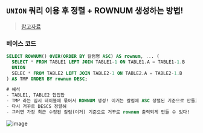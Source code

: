 ## `UNION` 쿼리 이용 후 정렬 + ROWNUM 생성하는 방법!
> [참고자료](https://dorongdogfoot.tistory.com/25)


### 베이스 코드
```sql
SELECT ROWNUM() OVER(ORDER BY 칼럼명 ASC) AS rownum, ... (
  SELECT * FROM TABLE1 LEFT JOIN TABLE1-1 ON TABLE1.A = TABLE1-1.B
  UNION
  SELEC * FROM TABLE2 LEFT JOIN TABLE2-1 ON TABLE2.A = TABLE2-1.B
) AS TMP ORDER BY rownum DESC;

# 해석
- TABLE1, TABLE2 합집합
- TMP 라는 임시 테이블에 묶어서 ROWNUM 생성! 이거는 칼럼에 ASC 정렬된 기준으로 만들고
- 다시 거꾸로 DESCS 정렬해
- 그러면 가장 최근 수정된 칼럼(이거) 기준으로 거꾸로 rownum 출력되게 만들 수 있다!
```


![image](https://github.com/hyunolike/info-docs/assets/61215550/02e031a7-dd9e-4da6-8039-ba258ac632fa)

